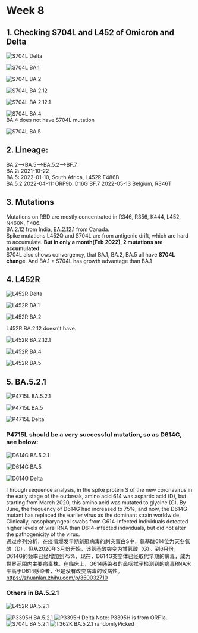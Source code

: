 # Week 8

## 1. Checking S704L and L452 of Omicron and Delta   
![S704L Delta](https://github.com/KirakiraZLY/Variants-and-mutation-rate-in-SARS-Cov2/blob/main/Img/Week8/S704L/S704L_Delta.png?raw=true)

![S704L BA.1](https://github.com/KirakiraZLY/Variants-and-mutation-rate-in-SARS-Cov2/blob/main/Img/Week8/S704L/S704L_BA.1.png?raw=true)

![S704L BA.2](https://github.com/KirakiraZLY/Variants-and-mutation-rate-in-SARS-Cov2/blob/main/Img/Week8/S704L/S704L_BA.2.png?raw=true)

![S704L BA.2.12](https://github.com/KirakiraZLY/Variants-and-mutation-rate-in-SARS-Cov2/blob/main/Img/Week8/S704L/S704L_BA.2.12.png?raw=true)

![S704L BA.2.12.1](https://github.com/KirakiraZLY/Variants-and-mutation-rate-in-SARS-Cov2/blob/main/Img/Week8/S704L/S704L_BA.2.12.1.png?raw=true)

![S704L BA.4](https://github.com/KirakiraZLY/Variants-and-mutation-rate-in-SARS-Cov2/blob/main/Img/Week8/S704L/S704L_BA.4.png?raw=true)   
BA.4 does not have S704L mutation

![S704L BA.5](https://github.com/KirakiraZLY/Variants-and-mutation-rate-in-SARS-Cov2/blob/main/Img/Week8/S704L/S704L_BA.5.png?raw=true)

## 2. Lineage:   
BA.2-->BA.5-->BA.5.2-->BF.7   
BA.2: 2021-10-22   
BA.5: 2022-01-10, South Africa, L452R F486B   
BA.5.2 2022-04-11: ORF9b: D16G
BF.7 2022-05-13 Belgium, R346T   

## 3. Mutations
Mutations on RBD are mostly concentrated in R346, R356, K444, L452, N460K, F486.   
BA.2.12 from India, BA.2.12.1 from Canada.   
Spike mutations L452Q and S704L are from antigenic drift, which are hard to accumulate. **But in only a month(Feb 2022), 2 mutations are accumulated.**   
S704L also shows convergency, that BA.1, BA.2, BA.5 all have **S704L change**. And BA.1 + S704L has growth advantage than BA.1
## 4. L452R
![L452R Delta](https://github.com/KirakiraZLY/Variants-and-mutation-rate-in-SARS-Cov2/blob/main/Img/Week8/L452R/L452R_Delta.png?raw=true)

![L452R BA.1](https://github.com/KirakiraZLY/Variants-and-mutation-rate-in-SARS-Cov2/blob/main/Img/Week8/L452R/L452R_BA1.png?raw=true)

![L452R BA.2](https://github.com/KirakiraZLY/Variants-and-mutation-rate-in-SARS-Cov2/blob/main/Img/Week8/L452R/L452R_BA2.png?raw=true)

L452R BA.2.12 doesn't have.   

![L452R BA.2.12.1](https://github.com/KirakiraZLY/Variants-and-mutation-rate-in-SARS-Cov2/blob/main/Img/Week8/L452R/L452R_BA2.12.1.png?raw=true)

![L452R BA.4](https://github.com/KirakiraZLY/Variants-and-mutation-rate-in-SARS-Cov2/blob/main/Img/Week8/L452R/L452R_BA4.png?raw=true)

![L452R BA.5](https://github.com/KirakiraZLY/Variants-and-mutation-rate-in-SARS-Cov2/blob/main/Img/Week8/L452R/L452R_BA5.png?raw=true)

## 5. BA.5.2.1
![P4715L BA.5.2.1](https://github.com/KirakiraZLY/Variants-and-mutation-rate-in-SARS-Cov2/blob/main/Img/Week8/BA.5.2.1/P4715L.png?raw=true)

![P4715L BA.5](https://github.com/KirakiraZLY/Variants-and-mutation-rate-in-SARS-Cov2/blob/main/Img/Week8/BA.5.2.1/P4715L_BA5.png?raw=true)

![P4715L Delta](https://github.com/KirakiraZLY/Variants-and-mutation-rate-in-SARS-Cov2/blob/main/Img/Week8/BA.5.2.1/P4715L_Delta.png?raw=true)
### **P4715L** should be a very successful mutation, so as **D614G**, see below:   

![D614G BA.5.2.1](https://github.com/KirakiraZLY/Variants-and-mutation-rate-in-SARS-Cov2/blob/main/Img/Week8/BA.5.2.1/D614G_BA.5.2.1.png?raw=true)

![D614G BA.5](https://github.com/KirakiraZLY/Variants-and-mutation-rate-in-SARS-Cov2/blob/main/Img/Week8/BA.5.2.1/D614G_BA5.png?raw=true)

![D614G Delta](https://github.com/KirakiraZLY/Variants-and-mutation-rate-in-SARS-Cov2/blob/main/Img/Week8/BA.5.2.1/D614G_Delta.png?raw=true)

Through sequence analysis, in the spike protein S of the new coronavirus in the early stage of the outbreak, amino acid 614 was aspartic acid (D), but starting from March 2020, this amino acid was mutated to glycine (G). By June, the frequency of D614G had increased to 75%, and now, the D614G mutant has replaced the earlier virus as the dominant strain worldwide. Clinically, nasopharyngeal swabs from G614-infected individuals detected higher levels of viral RNA than D614-infected individuals, but did not alter the pathogenicity of the virus.   
通过序列分析，在疫情爆发早期新冠病毒的刺突蛋白S中，氨基酸614位为天冬氨酸（D），但从2020年3月份开始，该氨基酸突变为甘氨酸（G）。到6月份，D614G的频率已经增加到75%，现在，D614G突变体已经取代早期的病毒，成为世界范围内主要病毒株。在临床上，G614感染者的鼻咽拭子检测到的病毒RNA水平高于D614感染者，但是没有改变病毒的致病性。
https://zhuanlan.zhihu.com/p/350032710
### Others in BA.5.2.1
![L452R BA.5.2.1](https://github.com/KirakiraZLY/Variants-and-mutation-rate-in-SARS-Cov2/blob/main/Img/Week8/BA.5.2.1/L452R.png?raw=true)

![P3395H BA.5.2.1](https://github.com/KirakiraZLY/Variants-and-mutation-rate-in-SARS-Cov2/blob/main/Img/Week8/BA.5.2.1/P3395H_ORF1a.png?raw=true)
![P3395H Delta](https://github.com/KirakiraZLY/Variants-and-mutation-rate-in-SARS-Cov2/blob/main/Img/Week8/BA.5.2.1/P3395H_Delta.png?raw=true)
Note: P3395H is from ORF1a.   
![S704L BA.5.2.1](https://github.com/KirakiraZLY/Variants-and-mutation-rate-in-SARS-Cov2/blob/main/Img/Week8/BA.5.2.1/S704L.png?raw=true)
![T362K BA.5.2.1 randomlyPicked](https://github.com/KirakiraZLY/Variants-and-mutation-rate-in-SARS-Cov2/blob/main/Img/Week8/BA.5.2.1/T362K_unknown.png?raw=true)